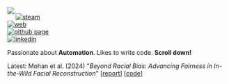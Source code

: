 <a href="https://harsh.sh/" target="_self" rel="noopener noreferrer">
<img align="left" src="https://i.ibb.co/107x1T4/logo1.png">
</a>

[![steam](https://img.shields.io/badge/-@hackofragger-313131?style=flat-square&labelColor=313131&logo=steam&logoColor=white&color=313131)](https://steamcommunity.com/id/hackofragger/)                    
[![web](https://img.shields.io/badge/web-harsh.fr-313131?style=flat-square&labelColor=313131&color=313131)](https://harsh.fr/)           
[![github page](https://img.shields.io/badge/-@harshonyou-313131?style=flat-square&labelColor=313131&logo=github&logoColor=white&color=313131)](https://harshonyou.github.io/)    
[![linkedin](https://img.shields.io/badge/-@harshonyou-313131?style=flat-square&labelColor=313131&logo=linkedin&logoColor=white&color=313131)](https://www.linkedin.com/in/harshonyou/)  


Passionate about **Automation**. Likes to write code. **Scroll down!**

Latest: Mohan et al. (2024) "_Beyond Racial Bias: Advancing Fairness in In-the-Wild Facial Reconstruction_" [[report](https://harshonyou.github.io/dissertation/report.pdf)] [[code](https://github.com/harshonyou/dissertation)]
